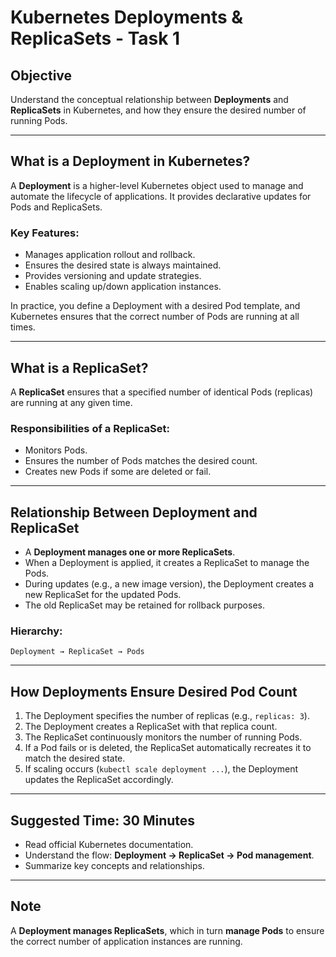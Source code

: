 # Kubernetes Deployments & ReplicaSets - Task 1

## Objective
Understand the conceptual relationship between **Deployments** and **ReplicaSets** in Kubernetes, and how they ensure the desired number of running Pods.

---

## What is a Deployment in Kubernetes?

A **Deployment** is a higher-level Kubernetes object used to manage and automate the lifecycle of applications. It provides declarative updates for Pods and ReplicaSets.

### Key Features:
- Manages application rollout and rollback.
- Ensures the desired state is always maintained.
- Provides versioning and update strategies.
- Enables scaling up/down application instances.

In practice, you define a Deployment with a desired Pod template, and Kubernetes ensures that the correct number of Pods are running at all times.

---

## What is a ReplicaSet?

A **ReplicaSet** ensures that a specified number of identical Pods (replicas) are running at any given time.

### Responsibilities of a ReplicaSet:
- Monitors Pods.
- Ensures the number of Pods matches the desired count.
- Creates new Pods if some are deleted or fail.

---

## Relationship Between Deployment and ReplicaSet

- A **Deployment manages one or more ReplicaSets**.
- When a Deployment is applied, it creates a ReplicaSet to manage the Pods.
- During updates (e.g., a new image version), the Deployment creates a new ReplicaSet for the updated Pods.
- The old ReplicaSet may be retained for rollback purposes.

### Hierarchy:
```
Deployment → ReplicaSet → Pods
```

---

## How Deployments Ensure Desired Pod Count

1. The Deployment specifies the number of replicas (e.g., `replicas: 3`).
2. The Deployment creates a ReplicaSet with that replica count.
3. The ReplicaSet continuously monitors the number of running Pods.
4. If a Pod fails or is deleted, the ReplicaSet automatically recreates it to match the desired state.
5. If scaling occurs (`kubectl scale deployment ...`), the Deployment updates the ReplicaSet accordingly.

---

## Suggested Time: 30 Minutes
- Read official Kubernetes documentation.
- Understand the flow: **Deployment → ReplicaSet → Pod management**.
- Summarize key concepts and relationships.

---

## Note
A **Deployment manages ReplicaSets**, which in turn **manage Pods** to ensure the correct number of application instances are running.

